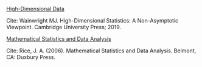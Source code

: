 <ins>High-Dimensional Data</ins> 

Cite: Wainwright MJ. High-Dimensional Statistics: A Non-Asymptotic Viewpoint. Cambridge University Press; 2019. 

<ins>Mathematical Statistics and Data Analysis</ins> 

Cite: Rice, J. A. (2006). Mathematical Statistics and Data Analysis. Belmont, CA: Duxbury Press.

